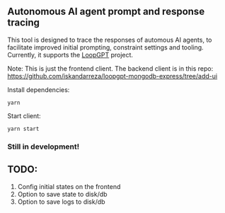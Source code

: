 ## Autonomous AI agent prompt and response tracing
This tool is designed to trace the responses of automous AI agents, to facilitate improved initial prompting, constraint settings and tooling. Currently, it supports the [LoopGPT](https://loopgpt.readthedocs.io/en/latest/) project.

Note: This is just the frontend client. The backend client is in this repo: https://github.com/iskandarreza/loopgpt-mongodb-express/tree/add-ui

Install dependencies:
```
yarn
```

Start client:
```
yarn start
```

### Still in development!

## TODO:

1. Config initial states on the frontend
2. Option to save state to disk/db
3. Option to save logs to disk/db